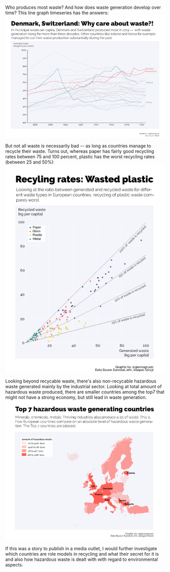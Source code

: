 
Who produces most waste? And how does waste generation develop over time? This line graph timeseries has the answers:
![lines_waste_generation_timeseries](municipalwaste-960-03.png)

But not all waste is necessarily bad -- as long as countries manage to recycle their waste. Turns out, whereas paper has fairly good recycling rates between 75 and 100 percent, plastic has the worst recycling rates (between 25 and 50%)
![scatter_recycling_rates](recycling-960-03.png)

Looking beyond recycable waste, there's also non-recycable hazardous waste generated mainly by the industrial sector. Looking at total amount of hazardous waste produced, there are smaller countries among the top7 that might not have a strong economy, but still lead in waste generation.
![map_hazardous_waste](hazardous_waste_map-960-01.png)

If this was a story to publish in a media outlet, I would further investigate which countries are role models in recycling and what their secret for it is and also how hazardous waste is dealt with with regard to environmental aspects.
